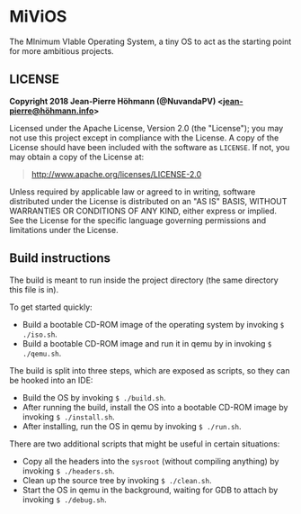 # MiViOS

The MInimum VIable Operating System, a tiny OS to act as the starting point for more ambitious projects. 

## LICENSE

**Copyright 2018 Jean-Pierre Höhmann (@NuvandaPV) <jean-pierre@höhmann.info>**

Licensed under the Apache License, Version 2.0 (the "License");
you may not use this project except in compliance with the License.
A copy of the License should have been included with the software as `LICENSE`.
If not, you may obtain a copy of the License at:

> http://www.apache.org/licenses/LICENSE-2.0
  
Unless required by applicable law or agreed to in writing, software
distributed under the License is distributed on an "AS IS" BASIS,
WITHOUT WARRANTIES OR CONDITIONS OF ANY KIND, either express or implied.
See the License for the specific language governing permissions and
limitations under the License.

## Build instructions

The build is meant to run inside the project directory (the same directory this file is in).

To get started quickly:

* Build a bootable CD-ROM image of the operating system by invoking `$ ./iso.sh`.
* Build a bootable CD-ROM image and run it in qemu by in invoking `$ ./qemu.sh`.  

The build is split into three steps, which are exposed as scripts, so they can be hooked into an IDE:

* Build the OS by invoking `$ ./build.sh`.
* After running the build, install the OS into a bootable CD-ROM image by invoking `$ ./install.sh`.
* After installing, run the OS in qemu by invoking `$ ./run.sh`.

There are two additional scripts that might be useful in certain situations:

* Copy all the headers into the `sysroot` (without compiling anything) by invoking `$ ./headers.sh`.
* Clean up the source tree by invoking `$ ./clean.sh`.
* Start the OS in qemu in the background, waiting for GDB to attach by invoking `$ ./debug.sh`.
